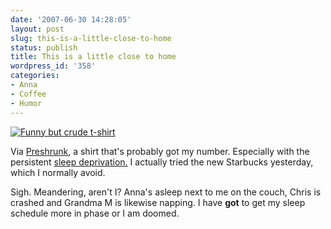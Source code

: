 ```yaml
---
date: '2007-06-30 14:28:05'
layout: post
slug: this-is-a-little-close-to-home
status: publish
title: This is a little close to home
wordpress_id: '358'
categories:
- Anna
- Coffee
- Humor
---
```


[
![Funny but crude t-shirt](http://www.phfactor.net/wp-pics/sweet_sweet_coffee.png)](http://preshrunk.info/2007/06/sweet-sweet-coffee.php)

Via [Preshrunk](http://preshrunk.info/2007/06/sweet-sweet-coffee.php), a shirt that's probably got my number. Especially with the persistent [sleep deprivation.](http://www.phfactor.net/wp/category/anna/) I actually tried the new Starbucks yesterday, which I normally avoid.

Sigh. Meandering, aren't I? Anna's asleep next to me on the couch, Chris is crashed and Grandma M is likewise napping. I have **got** to get my sleep schedule more in phase or I am doomed.






